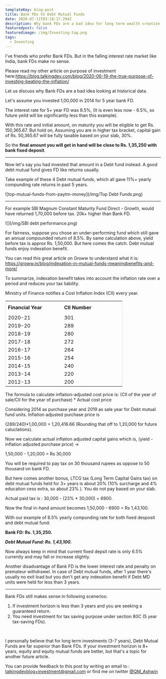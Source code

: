 ```yaml
---
templateKey: blog-post
title: Bank FDs VS Debt Mutual Funds
date: 2020-07-11T03:18:17.294Z
description: Why bank FDs are a bad idea for long term wealth creation.
featuredpost: false
featuredimage: /img/Investing-tag.png
tags:
  - Investing
---
```

I've friends who prefer Bank FDs. But in the falling interest rate market like India, bank FDs make no sense.

Please read my other article on purpose of investment here:https://blog.talkingdev.com/blog/2020-06-19-the-true-purpose-of-investing-beating-the-inflation/

Let us discuss why Bank FDs are a bad idea looking at historical data.

Let's assume you invested 1,00,000 in 2014 for 5 year bank FD.

The interest rate for 5+ year FD was 8.5%, (It is even less now - 6.5%, so future yeild will be significantly less than this example).

With this rate and initial amount, on maturity you will be eligible to get Rs. 150,365.67. But hold on, Assuming you are in higher tax bracket, capital gain of Rs. 50,365.67 will be fully taxable based on your slab, 30%.

So the **final amount you will get in hand will be close to Rs. 1,35,250 with bank fixed deposit**.

- - -

Now let's say you had invested that amount in a Debt fund instead. A good debt mutual fund gives FD like returns usually.

Take example of these 4 Debt mutual funds, which all gave 11%+ yearly compunding rate returns in past 5 years.

![top-mutual-funds-from-paytm-money](/img/Top Debt Funds.png)

- - -

For example SBI Magnum Constant Maturity Fund Direct - Growth, would have returned 1,70,000 before tax. 20k+ higher than Bank FD.

![](/img/SBI debt performance.png)

For fairness, suppose you chose an under-performing fund which still gave an annual compounded return of 8.5%. By same calculation above, yield before tax is approx Rs. 1,50,000. But here comes the catch. Debt mutual funds enjoy indexation benefit.

You can read this great article on Groww to understand what it is: <https://groww.in/blog/indexation-in-mutual-funds-meaningbenefits-and-more/>

To summarize, indexation benefit takes into account the inflation rate over a period and reduces your tax liability.

Ministry of Finance notifies a Cost Inflation Index (CII) every year.

<table style="border:1px solid #ddd;width: 285pt; box-shadow: none; background-image: inherit !important; background-position: inherit !important; background-size: inherit !important; background-repeat: inherit !important; background-attachment: inherit !important; background-origin: inherit !important; background-clip: inherit !important;"> <colgroup></colgroup><colgroup><col> <col> </colgroup><tbody><tr> <td class="xl65" style="height: 31.5pt; width: 136pt;"><strong>Financial Year</strong></td> <td class="xl65" style="border-left-width: initial; border-left-style: none; width: 149pt;"><strong>CII Number</strong></td> </tr> <tr> <td class="xl63" style="height: 15pt; border-top-width: initial; border-top-style: none; width: 136pt;">2020-21</td> <td class="xl63" style="border-top-width: initial; border-top-style: none; border-left-width: initial; border-left-style: none; width: 149pt;">301</td> </tr> <tr> <td class="xl63" style="height: 15pt; border-top-width: initial; border-top-style: none; width: 136pt;">2019-20</td> <td class="xl63" style="border-top-width: initial; border-top-style: none; border-left-width: initial; border-left-style: none; width: 149pt;">289</td> </tr> <tr> <td class="xl63" style="height: 15pt; border-top-width: initial; border-top-style: none; width: 136pt;">2018-19</td> <td class="xl63" style="border-top-width: initial; border-top-style: none; border-left-width: initial; border-left-style: none; width: 149pt;">280</td> </tr> <tr> <td class="xl63" style="height: 15pt; border-top-width: initial; border-top-style: none; width: 136pt;">2017-18</td> <td class="xl63" style="border-top-width: initial; border-top-style: none; border-left-width: initial; border-left-style: none; width: 149pt;">272</td> </tr> <tr> <td class="xl63" style="height: 15pt; border-top-width: initial; border-top-style: none; width: 136pt;">2016-17</td> <td class="xl63" style="border-top-width: initial; border-top-style: none; border-left-width: initial; border-left-style: none; width: 149pt;">264</td> </tr> <tr> <td class="xl63" style="height: 15pt; border-top-width: initial; border-top-style: none; width: 136pt;">2015-16</td> <td class="xl63" style="border-top-width: initial; border-top-style: none; border-left-width: initial; border-left-style: none; width: 149pt;">254</td> </tr> <tr> <td class="xl63" style="height: 15pt; border-top-width: initial; border-top-style: none; width: 136pt;">2014-15</td> <td class="xl63" style="border-top-width: initial; border-top-style: none; border-left-width: initial; border-left-style: none; width: 149pt;">240</td> </tr> <tr> <td class="xl63" style="height: 15pt; border-top-width: initial; border-top-style: none; width: 136pt;">2013-14</td> <td class="xl63" style="border-top-width: initial; border-top-style: none; border-left-width: initial; border-left-style: none; width: 149pt;">220</td> </tr> <tr> <td class="xl63" style="height: 15pt; border-top-width: initial; border-top-style: none; width: 136pt;">2012-13</td> <td class="xl63" style="border-top-width: initial; border-top-style: none; border-left-width: initial; border-left-style: none; width: 149pt;">200</td> </tr>           </tbody></table>

The formula to calculate inflation-adjusted cost price is: (CII of the year of sale/CII for the year of purchase) * Actual cost price

Considering 2014 as purchase year and 2019 as sale year for Debt mutual fund units. Inflation adjusted purchase price is

(289/240)*1,00,000 = 1,20,416.66 (Rounding that off to 1,20,000 for future caluclations).

Now we calculate actual inflation adjusted capital gains which is, (yield - inflation adjusted purchase price) ->

1,50,000 - 1,20,000 = Rs 30,000

You will be required to pay tax on 30 thousand rupees as oppose to 50 thousand on bank FD.

But here comes another bonus, LTCG tax (Long Term Capital Gains tax) on debt mutual funds held for 3+ years is about 20% (10% surcharge and 4% education cess extra, so about 23% ). You do not pay based on your slab.

Actual paid tax is : 30,000 - (23% * 30,000) = 6900.

Now the final in-hand amount becomes 1,50,000 - 6900 = Rs 1,43,100.

With our example of 8.5% yearly compunding rate for both fixed desposit and debt mutual fund:

**Bank FD: Rs. 1,35,250.**

***Debt Mutual Fund: Rs. 1,43,100.***

Now always keep in mind that current fixed depsit rate is only 6.5% currently and may fall or increase slightly.

Another disadvantage of Bank FD is the lower interest rate and penalty on premateur withdrawel. In case of Debt mutual funds, after 1 year there's usually no exit load but you don't get any indexation benefit if Debt MD units were held for less than 3 years.

- - -

Bank FDs still makes sense in following scenerios:

1. If investment horizon is less than 3 years and you are seeking a guaranteed return.
2. You need investment for tax saving purpose under section 80C (5 year tax-saving FDs).

</br>

I personally believe that for long term investments (3-7 years), Debt Mutual Funds are far superior than Bank FDs. If your investment horizon is 8+ years, equity and equity mutual funds are better, but that's a topic for another future article.

You can provide feedback to this post by writing an email to : talkingdevblog+investment@gmail.com or find me on twitter [@QM_Ashwin ](https://twitter.com/QM_Ashwin)
